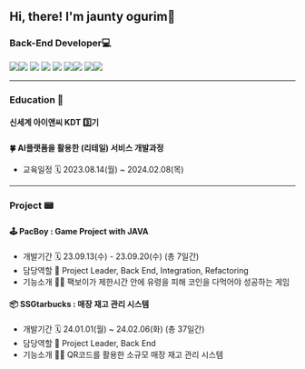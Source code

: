 <h2> Hi, there! I'm jaunty ogurim👋 </h2>


<h3> Back-End Developer💻 </h3>
<img src="https://img.shields.io/badge/Java-007396?style=flat&logo=java&logoColor=white" /><img src="https://img.shields.io/badge/SpringBoot-6DB33F?style=flat&logo=springboot&logoColor=white" /> <img src="https://img.shields.io/badge/MySQL-4479A1?style=flat&logo=MySQL&logoColor=white" /> <img src="https://img.shields.io/badge/MyBatis-C4242B?style=flat&logo=MyBatis&logoColor=white" /> <img src="https://img.shields.io/badge/ApacheMaven-C71A36?style=flat&logo=apachemaven&logoColor=white" /> <img src="https://img.shields.io/badge/Junit4-25A162?style=flat&logo=Junit4&logoColor=white" /><img src="https://img.shields.io/badge/Swagger-85EA2D?style=flat&logo=swagger&logoColor=white" /> <img src="https://img.shields.io/badge/Spring Security-6DB33F?style=flat&logo=Spring Security&logoColor=white" /><img src="https://img.shields.io/badge/JWT-4B4B77?style=flat&logo=JWT&logoColor=white" />

<hr/>

<h3> Education 📒 </h3>
<h4>신세계 아이앤씨 KDT 3️⃣기</h4>
<h4>🍀 AI플랫폼을 활용한 (리테일) 서비스 개발과정</h4>

-   교육일정 🗓️ 2023.08.14(월) ~ 2024.02.08(목)<br/>

<hr/>

<h3>  Project 📟 </h3>
<h4>🕹️ PacBoy : Game Project with JAVA</h4>

- 개발기간 🗓️ 23.09.13(수) - 23.09.20(수) (총 7일간)<br/>
- 담당역할 👻 Project Leader, Back End, Integration, Refactoring<br/>
- 기능소개 💁‍♀️ 팩보이가 제한시간 안에 유령을 피해 코인을 다먹어야 성공하는 게임<br/>

<h4>📦 SSGtarbucks : 매장 재고 관리 시스템</h4>

-  개발기간 🗓️ 24.01.01(월) ~ 24.02.06(화) (총 37일간)
-  담당역할 🐥 Project Leader, Back End
-  기능소개 💁‍♂️ QR코드를 활용한 소규모 매장 재고 관리 시스템

<!-- ![Ogurim's GitHub stats](https://github-readme-stats.vercel.app/api?username=ogurim&show_icons=true&theme=midnight-purple) -->
<!--
**kimjeongrim/kimjeongrim** is a ✨ _special_ ✨ repository because its `README.md` (this file) appears on your GitHub profile.

Here are some ideas to get you started:

- 🔭 I’m currently working on ...
- 🌱 I’m currently learning ...
- 👯 I’m looking to collaborate on ...
- 🤔 I’m looking for help with ...
- 💬 Ask me about ...
- 📫 How to reach me: ...
- 😄 Pronouns: ...
- ⚡ Fun fact: ...
-->
